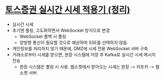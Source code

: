 # [토스증권 실시간 시세 적용기 (정리)](https://eggmomo.tistory.com/75)

- 실시간 시세
- 초기엔 폴링, 고도화하면서 WebSocket 방식으로 변경
  - WebSocket 폴백 시 폴링
  - 양방향 통신이 필요할 것으로 예상하여 SSE를 선택하지 않음.
- 개인정보를 처리하지 않기 때문에, DMZ에 시세 전용 WebSocket 서버 구축
- 거래소로부터 시세를 받으면, 원장 시스템에 저장 후 Kafka로 실시간 시세 메시지 전송
  - 원장 시스템은 폴링 시 사용. 웹소켓에서 받아오는 시세는 원장 -> 카프카 -> 웹소켓 서버